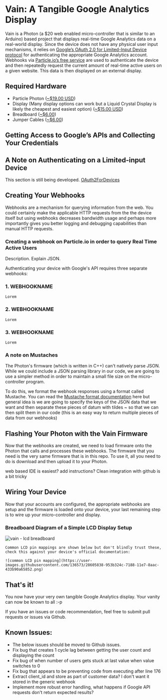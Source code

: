 # Vain: A Tangible Google Analytics Display

Vain is a Photon (a $20 web enabled micro-controller that is similar to an Arduino) based project that displays real-time Google Analytics data on a real-world display. Since the device does not have any physical user input mechanisms, it relies on [Google’s OAuth 2.0 for Limited-Input Device protocol](https://developers.google.com/identity/protocols/OAuth2ForDevices) for authenticating the appropriate Google Analytics account. Webhooks via [Particle.io’s free service](https://www.particle.io) are used to authenticate the device and then repeatedly request the current amount of real-time active users on a given website. This data is then displayed on an external display.

## Required Hardware

* Particle Photon ([~$19.00 USD](https://www.sparkfun.com/products/13774))
* Display (Many display options can work but a Liquid Crystal Display is likely
	the cheapest and easiest option) ([~$15.00 USD](https://www.sparkfun.com/products/9052))
* Breadboard ([~$6.00](https://www.sparkfun.com/products/12615))
* Jumper Cables ([~$6.00](https://www.sparkfun.com/products/8431))

## Getting Access to Google’s APIs and Collecting Your Credentials


## A Note on Authenticating on a Limited-input Device
This section is still being developed. [OAuth2ForDevices](https://developers.google.com/identity/protocols/OAuth2ForDevices)


## Creating Your Webhooks

  Webhooks are a mechanism for querying information from the web. You could certainly
	make the applicable HTTP requests from the the device itself but using webhooks
	decreases bandwidth usage and perhaps more importantly gives you better logging
	and debugging capabilities than manual HTTP requests.

  ### Creating a webhook on Particle.io in order to query Real Time Active Users

  Description. Explain JSON.



  Authenticating your device with Google's API requires three separate webhooks:

  ### 1. WEBHOOKNAME

	Lorem

  ### 2. WEBHOOKNAME

	Lorem

  ### 3. WEBHOOKNAME

	Lorem


  ### A note on Mustaches

  The Photon's firmware (which is written in C++) can't natively parse JSON. While
  we could include a JSON parsing library in our code, we are going to use a simpler
  method in order to maintain a small file size on the micro-controller program.

  To do this, we format the webhook responses using a format called Mustache. You
  can read the [Mustache format documentation](http://mustache.github.io/) here but
  general idea is we are going to specify the keys of the JSON data that we want
  and then separate these pieces of datum with tildes ~ so that we can then split
  them in our code (this is an easy way to return multiple pieces of data from our
  webhooks)


## Flashing Your Photon with the Vain Firmware
  Now that the webhooks are created, we need to load firmware onto the Photon that
  calls and processes these webhooks. The firmware that you need is the very same
  firmware that is in this repo. To use it, all you need to do is download and then
  upload it to your Photon.

  web based IDE is easiest? add instructions? Clean integration with github is a bit tricky


## Wiring Your Device
  Now that your accounts are configured, the appropriate webhooks are setup
  and the firmware is loaded onto your device, your last remaining step is to wire
  up your micro-controller and display.

  ### Breadboard Diagram of a Simple LCD Display Setup

  ![vain - lcd breadboard](https://user-images.githubusercontent.com/136573/28605821-7bf1d534-7188-11e7-8153-0963185340b7.png)
	


	Common LCD pin mappings are shown below but don't blindly trust these,
	check this against your device's official documentation:

	![common LCD pin mapping](https://user-images.githubusercontent.com/136573/28605838-953b324c-7188-11e7-8aac-433b90a65852.png)


## That's it!
  You now have your very own tangible Google Analytics display. Your vanity can
  now be known to all :-p

  If you have an issues or code recommendation, feel free to submit pull requests
  or issues via Github.


## Known Issues:
* The below issues should be moved to Github issues.
* Fix bug that creates 1 cycle lag between getting the user count and displaying the count
* Fix bug of when number of users gets stuck at last value when value switches to 0
* Fix bug that appears to be preventing code from executing after line 176
* Extract client_id and store as part of customer data? I don't want it stored in the generic webhook
* Implement more robust error handling, what happens if Google API requests don't return expected results?
